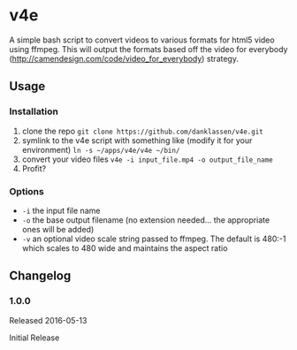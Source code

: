 # v4e
A simple bash script to convert videos to various formats for html5 video using ffmpeg. This will output the formats based off the video for everybody (http://camendesign.com/code/video_for_everybody) strategy.

## Usage

### Installation

1. clone the repo
`git clone https://github.com/danklassen/v4e.git`
2. symlink to the v4e script with something like (modify it for your environment)
`ln -s ~/apps/v4e/v4e ~/bin/`
3. convert your video files
`v4e -i input_file.mp4 -o output_file_name`
4. Profit?

### Options

* `-i` the input file name
* `-o` the base output filename (no extension needed... the appropriate ones will be added)
* `-v` an optional video scale string passed to ffmpeg. The default is 480:-1 which scales to 480 wide and maintains the aspect ratio

## Changelog

### 1.0.0
Released 2016-05-13

Initial Release

